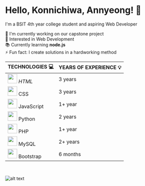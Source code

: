 # Hello, Konnichiwa, Annyeong! 👋
I'm a BSIT 4th year college student and aspiring Web Developer



🔭 I'm currently working on our capstone project
<br> 👀 Interested in Web Development
<br> 📚 Currently learning __node.js__
<br> ⚡ Fun fact: I create solutions in a hardworking method
<br>

|  __TECHNOLOGIES__ 💻  |  __YEARS OF EXPERIENCE__ 💡 |
| --- | --- |
| <a href="https://skillicons.dev"><img height="30" src="https://skillicons.dev/icons?i=html" /></a> <i align="center">HTML</i> | 3 years |
| <a href="https://skillicons.dev"><img height="30" src="https://skillicons.dev/icons?i=css" /></a>  CSS | 3 years |
| <a href="https://skillicons.dev"><img height="30" src="https://skillicons.dev/icons?i=js" /></a>  JavaScript | 1+ year |
| <a href="https://skillicons.dev"><img height="30" src="https://skillicons.dev/icons?i=python" /></a>  Python | 2 years |
| <a href="https://skillicons.dev"><img height="30" src="https://skillicons.dev/icons?i=php" /></a>  PHP | 1+ year |
| <a href="https://skillicons.dev"><img height="30" src="https://skillicons.dev/icons?i=mysql" /></a>  MySQL | 2+ years |
| <a href="https://skillicons.dev"><img height="30" src="https://skillicons.dev/icons?i=bootstrap" /></a>  Bootstrap | 6 months |
<br>

![alt text](https://cdn.myanimelist.net/s/common/uploaded_files/1539652479-c3125b79f8d130a36f763f0af99b077e.jpeg)
